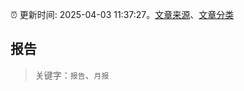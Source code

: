 :alarm_clock: 更新时间: 2025-04-03 11:37:27。[文章来源](/README.md)、[文章分类](/TAGS.md)

## 报告


> 关键字：`报告`、`月报`



